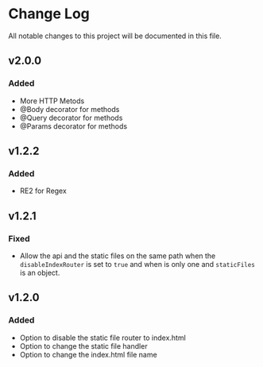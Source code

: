 # Change Log

All notable changes to this project will be documented in this file.

## **v2.0.0**

### Added

- More HTTP Metods
- @Body decorator for methods
- @Query decorator for methods
- @Params decorator for methods

## **v1.2.2**

### Added

- RE2 for Regex

## **v1.2.1**

### Fixed

- Allow the api and the static files on the same path when the `disableIndexRouter` is set to `true` and when is only one and `staticFiles` is an object.

## **v1.2.0**

### Added

- Option to disable the static file router to index.html
- Option to change the static file handler
- Option to change the index.html file name
